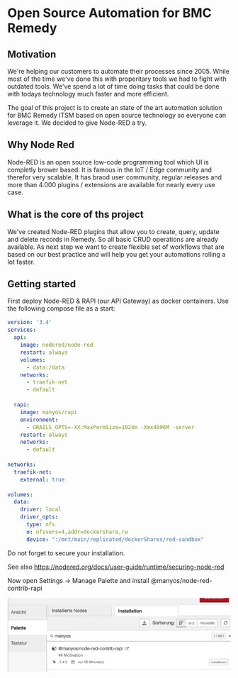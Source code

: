 # Open Source Automation for BMC Remedy

## Motivation

We're helping our customers to automate their processes since 2005. While most of the time we've done this with properitary tools we had to fight with outdated tools. We've spend a lot of time doing tasks that could be done with todays technology much faster and more efficient.

The goal of this project is to create an state of the art automation solution for BMC Remedy ITSM based on open source technology so everyone can leverage it. We decided to give Node-RED a try.

## Why Node Red

Node-RED is an open source low-code programming tool which UI is completly brower based. It is famous in the IoT / Edge community and therefor very scalable. It has braod user community, regular releases and more than 4.000 plugins / extensions are available for nearly every use case.

## What is the core of ths project

We've created Node-RED plugins that allow you to create, query, update and delete records in Remedy. So all basic CRUD operations are already available. As next step we want to create flexible set of workflows that are based on our best practice and will help you get your automations rolling a lot faster.

## Getting started

First deploy Node-RED & RAPI (our API Gateway) as docker containers. Use the following compose file as a start:

```yaml
version: '3.4' 
services:
  api: 
    image: nodered/node-red
    restart: always
    volumes:
      - data:/data
    networks:
      - traefik-net
      - default
      
  rapi: 
    image: manyos/rapi
    environment: 
      - GRAILS_OPTS=-XX:MaxPermSize=1024m -Xmx4096M -server
    restart: always
    networks:
      - default
      
networks:
  traefik-net:
    external: true
    
volumes:
  data:
    driver: local
    driver_opts:
      type: nfs
      o: nfsvers=4,addr=dockershare,rw
      device: ":/mnt/main/replicated/dockerShares/red-sandbox"

```

Do not forget to secure your installation.

See also https://nodered.org/docs/user-guide/runtime/securing-node-red

Now open Settings -> Manage Palette and install @manyos/node-red-contrib-rapi

![alt text](https://github.com/manyosit/node-red-contrib-rapi/blob/main/images/palette.png?raw=true)
